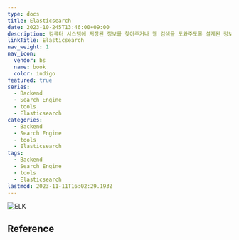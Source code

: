 ```yaml
---
type: docs
title: Elasticsearch
date: 2023-10-245T13:46:00+09:00
description: 컴퓨터 시스템에 저장된 정보를 찾아주거나 웹 검색을 도와주도록 설계된 정보 검색 시스템 또는 컴퓨터 프로그램
linkTitle: Elasticsearch
nav_weight: 1
nav_icon:
  vendor: bs
  name: book
  color: indigo
featured: true
series:
  - Backend
  - Search Engine
  - tools
  - Elasticsearch
categories:
  - Backend
  - Search Engine
  - tools
  - Elasticsearch
tags:
  - Backend
  - Search Engine
  - tools
  - Elasticsearch
lastmod: 2023-11-11T16:02:29.193Z
---
```


![ELK](/backend/elk.jpg#center)

## Reference
